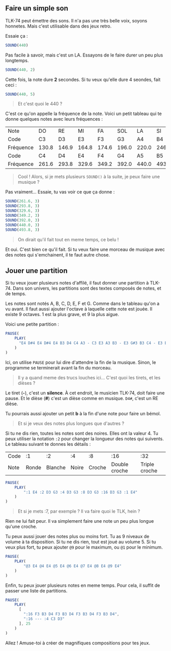 ## Faire un simple son

TLK-74 peut émettre des sons. Il n'a pas une très belle voix, soyons honnetes.
Mais c'est utilisable dans des jeux retro.

Essaie ça :

```ts
SOUND(440)
```

Pas facile à savoir, mais c'est un LA.
Essayons de le faire durer un peu plus longtemps.

```ts
SOUND(440, 2)
```

Cette fois, la note dure __2__ secondes. Si tu veux qu'elle dure 4 seondes, fait ceci :

```ts
SOUND(440, 5)
```

> Et c'est quoi le 440 ?

C'est ce qu'on appelle la fréquence de la note.
Voici un petit tableau qui te donne quelques notes avec leurs fréquences :

|           |       |       |       |       |       |       |       |
| --------- | ----- | ----- | ----- | ----- | ----- | ----- | ----- |
| Note      |   DO  |   RE  |   MI  |   FA  |  SOL  |   LA  |   SI  |
| Code      |   C3  |   D3  |   E3  |   F3  |   G3  |   A4  |   B4  |
| Fréquence | 130.8 | 146.9 | 164.8 | 174.6 | 196.0 | 220.0 | 246.9 |
| Code      |   C4  |   D4  |   E4  |   F4  |   G4  |   A5  |   B5  |
| Fréquence | 261.6 | 293.8 | 329.6 | 349.2 | 392.0 | 440.0 | 493.8 |

> Cool ! Alors, si je mets plusieurs `SOUND()` à la suite, je peux faire une musique ?

Pas vraiment... Essaie, tu vas voir ce que ça donne :

```ts
SOUND(261.6, 3)
SOUND(293.8, 3)
SOUND(329.6, 3)
SOUND(349.2, 3)
SOUND(392.0, 3)
SOUND(440.0, 3)
SOUND(493.8, 3)
```

> On dirait qu'il fait tout en meme temps, ce belu !

Et oui. C'est bien ce qu'il fait.
Si tu veux faire une morceau de musique avec des notes qui s'emchainent, il te faut autre chose.

## Jouer une partition

Si tu veux jouer plusieurs notes d'affilé, il faut donner une partition à TLK-74.
Dans son univers, les partitions sont des textes composés de notes, et de temps.

Les notes sont notés A, B, C, D, E, F et G. Comme dans le tableau qu'on a vu avant.
Il faut aussi ajouter l'octave à laquelle cette note est jouée. Il existe 9 octaves.
1 est la plus grave, et 9 la plus aigue.

Voici une petite partition :

```ts
PAUSE(
    PLAY(
      "E4 D#4 E4 D#4 E4 B3 D4 C4 A3 - C3 E3 A3 B3 - E3 G#3 B3 C4 - E3 E4 D#4 E4 D#4 E4 B3 D4 C4 A3 - C3 E3 A3 B3 - E3 C4 B3 A3"
    )
)
```

Ici, on utilise `PAUSE` pour lui dire d'attendre la fin de la musique. Sinon, le programme se terminerait avant la fin du morceau.

> Il y a quand meme des trucs louches ici...
> C'est quoi les tirets, et les dièses ?

Le tiret (__-__), c'est un __silence__. À cet endroit, le musicien TLK-74, doit faire une pause.
Et le dièse (__#__) c'est un dièse comme en musique. `D4#`, c'est un RE dièse.

Tu pourrais aussi ajouter un petit __b__ à la fin d'une note pour faire un bémol.

> Et si je veux des notes plus longues que d'autres ?

Si tu ne dis rien, toutes les notes sont des noires. Elles ont la valeur 4. Tu peux utiliser la notation `:2` pour changer la longueur des notes qui suivents. Le tableau suivant te donnes les détails :

|      |       |         |       |        |               |               |
| ---- | ----- | ------- | ----- | ------ | ------------- | ------------- |
| Code |    :1 |      :2 |    :4 |     :8 |           :16 |           :32 |
| Note | Ronde | Blanche | Noire | Croche | Double croche | Triple croche |

```ts
PAUSE(
    PLAY(
        ":1 E4 :2 D3 G3 :4 D3 G3 :8 D3 G3 :16 D3 G3 :1 E4"
    )
)
```

> Et si je mets :7, par exemple ?
> Il va faire quoi le TLK, hein ?

Rien ne lui fait peur. Il va simplement faire une note un peu plus longue qu'une croche.

Tu peux aussi jouer des notes plus ou moins fort. Tu as 9 niveaux de volume à ta disposition.
Si tu ne dis rien, tout est joué au volume 5.
Si tu veux plus fort, tu peux ajouter `@9` pour le maximum, ou `@1` pour le minimum.

```ts
PAUSE(
    PLAY(
        "@3 E4 @4 E4 @5 E4 @6 E4 @7 E4 @8 E4 @9 E4"
    )
)
```

Enfin, tu peux jouer plusieurs notes en meme temps.
Pour cela, il suffit de passer une liste de partitions.

```ts
PAUSE(
    PLAY(
      [
        ":16 F3 B3 D4 F3 B3 D4 F3 B3 D4 F3 B3 D4",
        ":16 --- :4 C3 D3"
      ], 25
    )
)
```

Allez ! Amuse-toi à créer de magnifiques compositions pour tes jeux.

